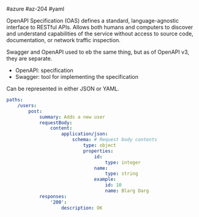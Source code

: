 #azure #az-204 #yaml

OpenAPI Specification (OAS) defines a standard, language-agnostic interface to RESTful APIs.
Allows both humans and computers to discover and understand capabilities of the service without access to source code, documentation, or network traffic inspection.

Swagger and OpenAPI used to eb the same thing, but as of OpenAPI v3, they are separate.
- OpenAPI: specification
- Swagger: tool for implementing the specification

Can be represented in either JSON or YAML.
```yml
paths:
	/users:
		post:
			summary: Adds a new user
			requestBody:
				content:
					application/json:
						schema: # Request body contents
							type: object
							properties:
								id:
									type: integer
								name:
									type: string
								example:
									id: 10
									name: Blarg Darg
			responses:
				'200':
					description: OK
```
